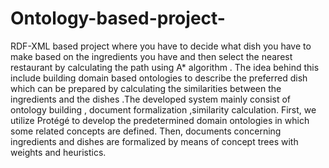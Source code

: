 # Ontology-based-project-
RDF-XML based project where you have to decide what dish you have to make based on the ingredients you have and then select the nearest restaurant by calculating the path using A* algorithm  .
The idea behind this include building domain based ontologies to describe the preferred dish which can be prepared by calculating the similarities between the ingredients and the dishes .The developed system mainly consist of ontology building , document formalization ,similarity calculation. First, we utilize Protégé to develop the predetermined domain ontologies in which some related concepts are defined. Then, documents concerning ingredients and dishes are formalized by means of concept trees with weights and heuristics.
